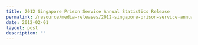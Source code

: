 ```yaml
---
title: 2012 Singapore Prison Service Annual Statistics Release
permalink: /resource/media-releases/2012-singapore-prison-service-annual-statistics-release
date: 2012-02-01
layout: post
description: ""
---
```


